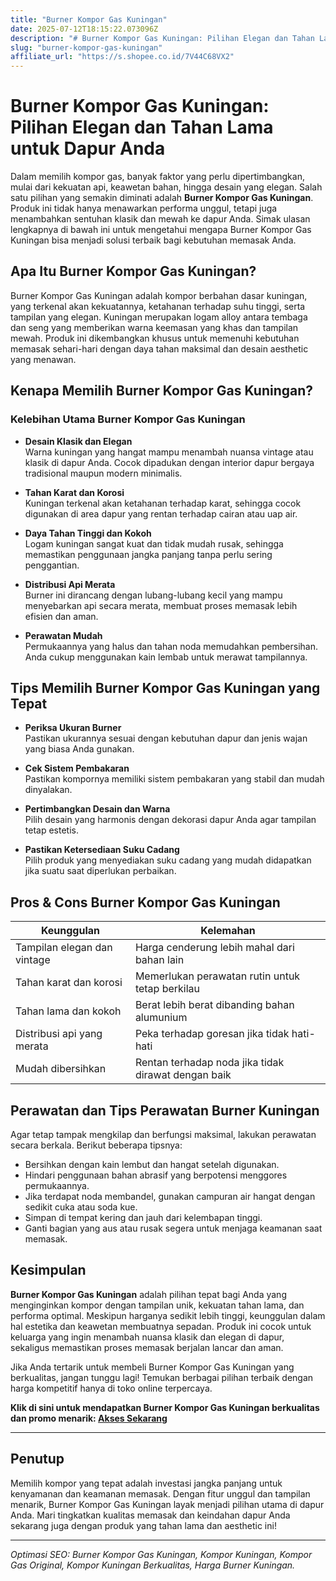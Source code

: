 ```yaml
---
title: "Burner Kompor Gas Kuningan"
date: 2025-07-12T18:15:22.073096Z
description: "# Burner Kompor Gas Kuningan: Pilihan Elegan dan Tahan Lama untuk Dapur Anda..."
slug: "burner-kompor-gas-kuningan"
affiliate_url: "https://s.shopee.co.id/7V44C68VX2"
---
```

# Burner Kompor Gas Kuningan: Pilihan Elegan dan Tahan Lama untuk Dapur Anda

Dalam memilih kompor gas, banyak faktor yang perlu dipertimbangkan, mulai dari kekuatan api, keawetan bahan, hingga desain yang elegan. Salah satu pilihan yang semakin diminati adalah **Burner Kompor Gas Kuningan**. Produk ini tidak hanya menawarkan performa unggul, tetapi juga menambahkan sentuhan klasik dan mewah ke dapur Anda. Simak ulasan lengkapnya di bawah ini untuk mengetahui mengapa Burner Kompor Gas Kuningan bisa menjadi solusi terbaik bagi kebutuhan memasak Anda.

## Apa Itu Burner Kompor Gas Kuningan?

Burner Kompor Gas Kuningan adalah kompor berbahan dasar kuningan, yang terkenal akan kekuatannya, ketahanan terhadap suhu tinggi, serta tampilan yang elegan. Kuningan merupakan logam alloy antara tembaga dan seng yang memberikan warna keemasan yang khas dan tampilan mewah. Produk ini dikembangkan khusus untuk memenuhi kebutuhan memasak sehari-hari dengan daya tahan maksimal dan desain aesthetic yang menawan.

## Kenapa Memilih Burner Kompor Gas Kuningan?

### Kelebihan Utama Burner Kompor Gas Kuningan

- **Desain Klasik dan Elegan**  
  Warna kuningan yang hangat mampu menambah nuansa vintage atau klasik di dapur Anda. Cocok dipadukan dengan interior dapur bergaya tradisional maupun modern minimalis.

- **Tahan Karat dan Korosi**  
  Kuningan terkenal akan ketahanan terhadap karat, sehingga cocok digunakan di area dapur yang rentan terhadap cairan atau uap air.

- **Daya Tahan Tinggi dan Kokoh**  
  Logam kuningan sangat kuat dan tidak mudah rusak, sehingga memastikan penggunaan jangka panjang tanpa perlu sering penggantian.

- **Distribusi Api Merata**  
  Burner ini dirancang dengan lubang-lubang kecil yang mampu menyebarkan api secara merata, membuat proses memasak lebih efisien dan aman.

- **Perawatan Mudah**  
  Permukaannya yang halus dan tahan noda memudahkan pembersihan. Anda cukup menggunakan kain lembab untuk merawat tampilannya.

## Tips Memilih Burner Kompor Gas Kuningan yang Tepat

- **Periksa Ukuran Burner**  
  Pastikan ukurannya sesuai dengan kebutuhan dapur dan jenis wajan yang biasa Anda gunakan.

- **Cek Sistem Pembakaran**  
  Pastikan kompornya memiliki sistem pembakaran yang stabil dan mudah dinyalakan.

- **Pertimbangkan Desain dan Warna**  
  Pilih desain yang harmonis dengan dekorasi dapur Anda agar tampilan tetap estetis.

- **Pastikan Ketersediaan Suku Cadang**  
  Pilih produk yang menyediakan suku cadang yang mudah didapatkan jika suatu saat diperlukan perbaikan.

## Pros & Cons Burner Kompor Gas Kuningan

| **Keunggulan**                     | **Kelemahan**                                |
|-----------------------------------|----------------------------------------------|
| Tampilan elegan dan vintage      | Harga cenderung lebih mahal dari bahan lain |
| Tahan karat dan korosi           | Memerlukan perawatan rutin untuk tetap berkilau |
| Tahan lama dan kokoh             | Berat lebih berat dibanding bahan alumunium |
| Distribusi api yang merata      | Peka terhadap goresan jika tidak hati-hati  |
| Mudah dibersihkan                | Rentan terhadap noda jika tidak dirawat dengan baik |

## Perawatan dan Tips Perawatan Burner Kuningan

Agar tetap tampak mengkilap dan berfungsi maksimal, lakukan perawatan secara berkala. Berikut beberapa tipsnya:

- Bersihkan dengan kain lembut dan hangat setelah digunakan.
- Hindari penggunaan bahan abrasif yang berpotensi menggores permukaannya.
- Jika terdapat noda membandel, gunakan campuran air hangat dengan sedikit cuka atau soda kue.
- Simpan di tempat kering dan jauh dari kelembapan tinggi.
- Ganti bagian yang aus atau rusak segera untuk menjaga keamanan saat memasak.

## Kesimpulan

**Burner Kompor Gas Kuningan** adalah pilihan tepat bagi Anda yang menginginkan kompor dengan tampilan unik, kekuatan tahan lama, dan performa optimal. Meskipun harganya sedikit lebih tinggi, keunggulan dalam hal estetika dan keawetan membuatnya sepadan. Produk ini cocok untuk keluarga yang ingin menambah nuansa klasik dan elegan di dapur, sekaligus memastikan proses memasak berjalan lancar dan aman.

Jika Anda tertarik untuk membeli Burner Kompor Gas Kuningan yang berkualitas, jangan tunggu lagi! Temukan berbagai pilihan terbaik dengan harga kompetitif hanya di toko online terpercaya.

**Klik di sini untuk mendapatkan Burner Kompor Gas Kuningan berkualitas dan promo menarik: [Akses Sekarang](https://s.shopee.co.id/7V44C68VX2)**

---

## Penutup

Memilih kompor yang tepat adalah investasi jangka panjang untuk kenyamanan dan keamanan memasak. Dengan fitur unggul dan tampilan menarik, Burner Kompor Gas Kuningan layak menjadi pilihan utama di dapur Anda. Mari tingkatkan kualitas memasak dan keindahan dapur Anda sekarang juga dengan produk yang tahan lama dan aesthetic ini!

---

*Optimasi SEO: Burner Kompor Gas Kuningan, Kompor Kuningan, Kompor Gas Original, Kompor Kuningan Berkualitas, Harga Burner Kuningan.*